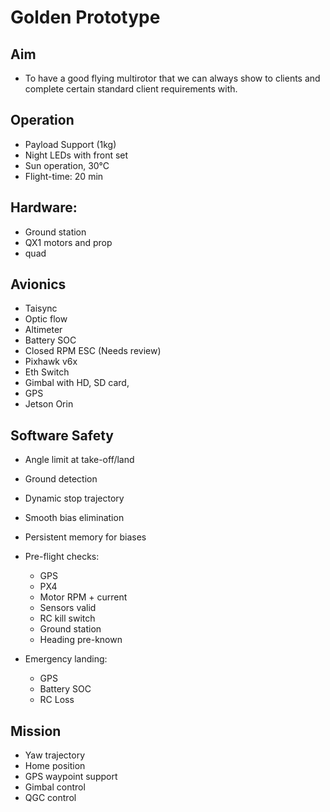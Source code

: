 # Golden Prototype

## Aim
- To have a good flying multirotor that we can always show to clients and complete certain standard client requirements with.

## Operation
- Payload Support (1kg)
- Night LEDs with front set
- Sun operation, 30°C
- Flight-time: 20 min

## Hardware: 
- Ground station
- QX1 motors and prop
- quad

## Avionics

- Taisync
- Optic flow
- Altimeter
- Battery SOC
- Closed RPM ESC (Needs review)
- Pixhawk v6x
- Eth Switch
- Gimbal with HD, SD card,
- GPS
- Jetson Orin



## Software Safety

- Angle limit at take-off/land
- Ground detection
- Dynamic stop trajectory
- Smooth bias elimination
- Persistent memory for biases
- Pre-flight checks: 
  - GPS
  - PX4
  - Motor RPM + current
  - Sensors valid
  - RC kill switch
  - Ground station
  - Heading pre-known
  
- Emergency landing: 
  - GPS
  - Battery SOC
  - RC Loss

## Mission

- Yaw trajectory
- Home position
- GPS waypoint support
- Gimbal control
- QGC control